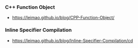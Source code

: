 ### C++ Function Object
- https://leimao.github.io/blog/CPP-Function-Object/


### Inline Specifier Compilation
- https://leimao.github.io/blog/Inline-Specifier-Compilation/cd
